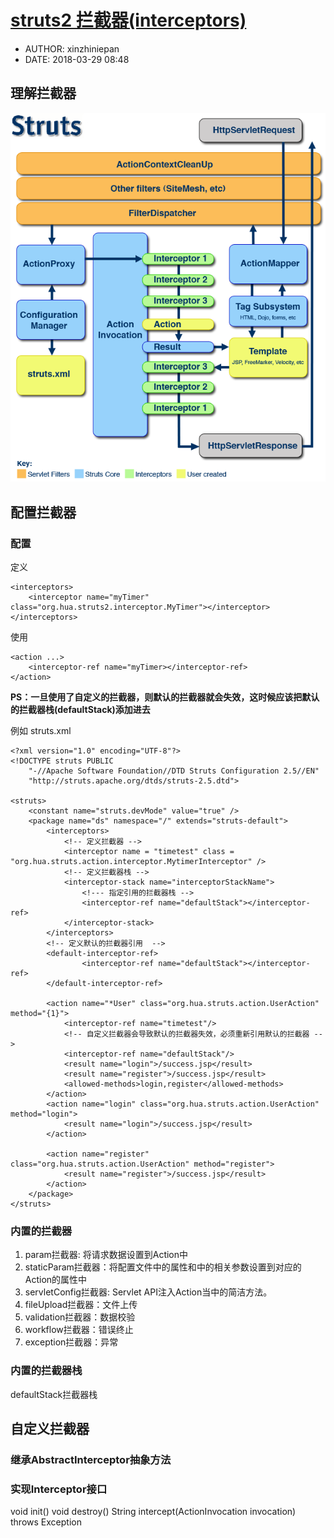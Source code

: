 #  [struts2 拦截器(interceptors)](https://struts.apache.org/core-developers/interceptors.html)
 - AUTHOR: xinzhiniepan
 - DATE: 2018-03-29 08:48

## 理解拦截器
![struts2_architecture](../picture/struts2_architecture.png "Struts2体系结构图")

## 配置拦截器

### 配置
定义
```
<interceptors>
    <interceptor name="myTimer" class="org.hua.struts2.interceptor.MyTimer"></interceptor>
</interceptors>
```

使用
```
<action ...>
    <interceptor-ref name="myTimer></interceptor-ref>
</action>
```
<b>PS：一旦使用了自定义的拦截器，则默认的拦截器就会失效，这时候应该把默认的拦截器栈(defaultStack)添加进去</b>

例如
struts.xml
```
<?xml version="1.0" encoding="UTF-8"?>
<!DOCTYPE struts PUBLIC
    "-//Apache Software Foundation//DTD Struts Configuration 2.5//EN"
    "http://struts.apache.org/dtds/struts-2.5.dtd">

<struts>
    <constant name="struts.devMode" value="true" />
    <package name="ds" namespace="/" extends="struts-default">
        <interceptors>
            <!-- 定义拦截器 -->
            <interceptor name = "timetest" class = "org.hua.struts.action.interceptor.MytimerInterceptor" />
            <!-- 定义拦截器栈 -->
            <interceptor-stack name="interceptorStackName">
                <!--- 指定引用的拦截器栈 -->
                <interceptor-ref name="defaultStack"></interceptor-ref>
            </interceptor-stack>
        </interceptors>
        <!-- 定义默认的拦截器引用  -->
        <default-interceptor-ref>
                <interceptor-ref name="defaultStack"></interceptor-ref>
        </default-interceptor-ref>

        <action name="*User" class="org.hua.struts.action.UserAction" method="{1}">
            <interceptor-ref name="timetest"/>
            <!-- 自定义拦截器会导致默认的拦截器失效，必须重新引用默认的拦截器 -->
            <interceptor-ref name="defaultStack"/>
            <result name="login">/success.jsp</result>
            <result name="register">/success.jsp</result>
            <allowed-methods>login,register</allowed-methods>
        </action>
        <action name="login" class="org.hua.struts.action.UserAction" method="login">
            <result name="login">/success.jsp</result>
        </action>

        <action name="register" class="org.hua.struts.action.UserAction" method="register">
            <result name="register">/success.jsp</result>
        </action>
    </package>
</struts>

```

### 内置的拦截器
1. param拦截器: 将请求数据设置到Action中
2. staticParam拦截器：将配置文件中的<action>属性和<param>中的相关参数设置到对应的Action的属性中
3. servletConfig拦截器: Servlet API注入Action当中的简洁方法。
4. fileUpload拦截器：文件上传
5. validation拦截器：数据校验
6. workflow拦截器：错误终止
7. exception拦截器：异常

### 内置的拦截器栈
defaultStack拦截器栈


##  自定义拦截器
### 继承AbstractInterceptor抽象方法


### 实现Interceptor接口
void init()
void destroy()
String intercept(ActionInvocation invocation) throws Exception
